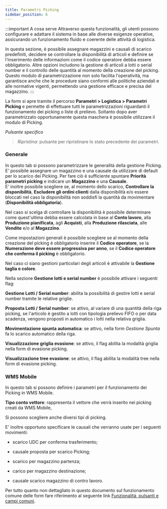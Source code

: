 ```yaml
---
title: Parametri Picking
sidebar_position: 6
---
```


:::important A cosa serve
Attraverso questa funzionalità, gli utenti possono configurare e adattare il sistema in base alle diverse esigenze operative, assicurando un funzionamento fluido e coerente delle attività di logistica.

In questa sezione, è possibile assegnare magazzini e causali di scarico predefiniti, decidere se controllare la disponibilità di articoli e definire se l'inserimento delle informazioni come il codice operatore debba essere obbligatorio. Altre opzioni includono la gestione di articoli a lotti o serial number e il controllo delle quantità al momento della creazione del picking. Questo modulo di parametrizzazione non solo facilita l'operatività, ma garantisce anche che le procedure siano conformi alle politiche aziendali e alle normative vigenti, permettendo una gestione efficace e precisa del magazzino.
:::

La form si apre tramite il percorso **Parametri > Logistica > Parametri Picking** e permette di effettuare tutti le parametrizzazioni riguardanti il funzionamento dei picking o liste di prelievo. Soltanto dopo aver parametrizzato opportunamente questa maschera è possibile utilizzare il modulo di Picking.

*Pulsante specifico*  
> *Ripristina*: pulsante per ripristinare lo stato precedente dei parametri.

### Generale

In questo tab si possono parametrizzare le generalità della gestione Picking. E' possibile assegnare un magazzino e una causale da utilizzare di default per lo scarico dei Picking. Per fare ciò è sufficiente spuntare **Priorità parametri picking** e indicare un **Magazzino** e una **Causale**.  
E' inoltre possibile scegliere se, al momento dello scarico, **Controllare la disponibilità**, **Escludere gli ordini clienti** dalla disponibilità e/o essere bloccati nel caso la disponibilità non soddisfi la quantità da movimentare (**Disponibilità obbligatoria**).

Nel caso si scelga di controllare la disponibilità è possibile determinare come quest'ultima debba essere calcolata in base al **Conto lavoro**, alla **Produzione pianificata**, agli **Acquisti**, alla **Produzione rilasciata**, alle **Vendite** e/o al **Magazzino**.

Come impostazioni generali è possibile scegliere se al momento della creazione del picking è obbligatorio inserire il **Codice operatore**, se la **Numerazione deve essere progressiva per anno**, se il **Codice operatore che conferma il picking** è obbligatorio.

Nel caso ci siano gestioni particolari degli articoli è attivabile la **Gestione taglia e colore**.

Nella sezione **Gestione lotti e serial number** è possibile attivare i seguenti flag:

**Gestione Lotti / Serial number**: abilita la possibilità di gestire lotti e serial number tramite le relative griglie.

**Proposta Lotti / Serial number**: se attivo, al variare di una quantità della riga picking, se l'articolo è gestito a lotti con tipologia prelievo FIFO o per data scadenza, vengono proposti in automatico i lotti nella relativa griglia.

**Movimentazione spunta automatica**: se attivo, nella form *Gestione Spunta* fa lo scarico automatico della riga.   

**Visualizzazione griglia evasione**: se attivo, il flag abilita la modalità griglia nella form di evasione picking.

**Visualizzazione tree evasione**: se attivo, il flag abilita la modalità tree nella form di evasione picking.      

### WMS Mobile  

In questo tab si possono definire i parametri per il funzionamento dei Picking in WMS Mobile.

**Tipo conto vettore**: rappresenta il vettore che verrà inserito nei picking creati da WMS Mobile,  

Si possono scegliere anche diversi tipi di picking. 

E' inoltre opportuno specificare le causali che verranno usate per i seguenti movimenti:

- scarico UDC per conferma trasferimento;

- causale proposta per scarico Picking;

- scarico per magazzino partenza;

- carico per magazzino destinazione;

- causale scarico magazzino di contro lavoro.

Per tutto quanto non dettagliato in questo documento sul funzionamento comune delle form fare riferimento al seguente link [Funzionalità, pulsanti e campi comuni](/docs/guide/common).